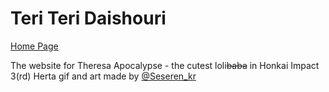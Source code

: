﻿# Teri Teri Daishouri
[Home Page](https://duiqt.github.io/herta_kuru/)

The website for Theresa Apocalypse - the cutest loli~~baba~~ in Honkai Impact 3(rd)
Herta gif and art made by [@Seseren_kr](https://twitter.com/Seseren_kr)

